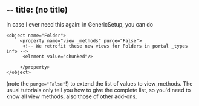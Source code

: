--
title: (no title)
--
<p>In case I ever need this again: in GenericSetup, you can do</p>

<pre><code>&lt;object name="Folder"&gt;
     &lt;property name="view _methods" purge="False"&gt;
      &lt;!-- We retrofit these new views for Folders in portal _types info --&gt;
      &lt;element value="chunked"/&gt;

     &lt;/property&gt;
&lt;/object&gt;
</code></pre>

<p>(note the <code>purge="False"</code>!) to extend the list of values to view&#95;methods. The usual tutorials only tell you how to give the complete list, so you'd need to know all view methods, also those of other add-ons.</p>